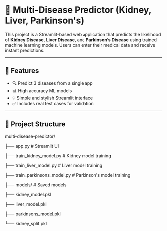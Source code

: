 # 🧠 Multi-Disease Predictor (Kidney, Liver, Parkinson's)

This project is a Streamlit-based web application that predicts the likelihood of **Kidney Disease**, **Liver Disease**, and **Parkinson’s Disease** using trained machine learning models. Users can enter their medical data and receive instant predictions.

---

## 🚀 Features

- 🔍 Predict 3 diseases from a single app
- 📊 High accuracy ML models
- 💡 Simple and stylish Streamlit interface
- ✅ Includes real test cases for validation

---

## 📁 Project Structure

multi-disease-predictor/

├── app.py # Streamlit UI

├── train_kidney_model.py # Kidney model training

├── train_liver_model.py # Liver model training

├── train_parkinsons_model.py # Parkinson's model training

├── models/ # Saved models

 ├── kidney_model.pkl

 ├── liver_model.pkl
 
 ├── parkinsons_model.pkl

 └── kidney_split.pkl

